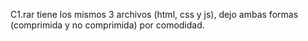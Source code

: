 C1.rar tiene los mismos 3 archivos (html, css y js), dejo ambas formas (comprimida y no comprimida) por comodidad.

